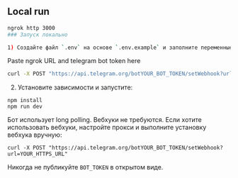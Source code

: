 ## Local run ##
```bash
ngrok http 3000
### Запуск локально

1) Создайте файл `.env` на основе `.env.example` и заполните переменные окружения:
```
Paste ngrok URL and telegram bot token here
```bash
curl -X POST "https://api.telegram.org/botYOUR_BOT_TOKEN/setWebhook?url=YOUR_NGROK_URL"
```

2) Установите зависимости и запустите:
```
npm install
npm run dev
```

Бот использует long polling. Вебхуки не требуются. Если хотите использовать вебхуки, настройте прокси и выполните установку вебхука вручную:
```
curl -X POST "https://api.telegram.org/botYOUR_BOT_TOKEN/setWebhook?url=YOUR_HTTPS_URL"
```

Никогда не публикуйте `BOT_TOKEN` в открытом виде.